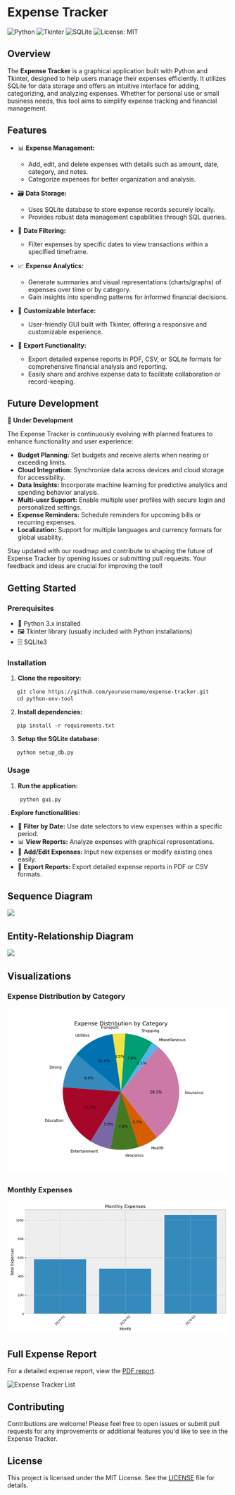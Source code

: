 # Expense Tracker
![Python](https://img.shields.io/badge/Python-3.x-blue.svg)
![Tkinter](https://img.shields.io/badge/Tkinter-GUI-yellow.svg)
![SQLite](https://img.shields.io/badge/SQLite-3-lightgrey.svg)
![License: MIT](https://img.shields.io/badge/License-MIT-blue.svg)

## Overview

The **Expense Tracker** is a graphical application built with Python and Tkinter, designed to help users manage their expenses efficiently. It utilizes SQLite for data storage and offers an intuitive interface for adding, categorizing, and analyzing expenses. Whether for personal use or small business needs, this tool aims to simplify expense tracking and financial management.

## Features

- 📊 **Expense Management:**
  - Add, edit, and delete expenses with details such as amount, date, category, and notes.
  - Categorize expenses for better organization and analysis.

- 🗃️ **Data Storage:**
  - Uses SQLite database to store expense records securely locally.
  - Provides robust data management capabilities through SQL queries.

- 📅 **Date Filtering:**
  - Filter expenses by specific dates to view transactions within a specified timeframe.

- 📈 **Expense Analytics:**
  - Generate summaries and visual representations (charts/graphs) of expenses over time or by category.
  - Gain insights into spending patterns for informed financial decisions.

- 🎨 **Customizable Interface:**
  - User-friendly GUI built with Tkinter, offering a responsive and customizable experience.

- 📄 **Export Functionality:**

  - Export detailed expense reports in PDF, CSV, or SQLite formats for comprehensive financial analysis and reporting.
  - Easily share and archive expense data to facilitate collaboration or record-keeping. 


## Future Development

🚀 **Under Development**

The Expense Tracker is continuously evolving with planned features to enhance functionality and user experience:

- **Budget Planning:** Set budgets and receive alerts when nearing or exceeding limits.
- **Cloud Integration:** Synchronize data across devices and cloud storage for accessibility.
- **Data Insights:** Incorporate machine learning for predictive analytics and spending behavior analysis.
- **Multi-user Support:** Enable multiple user profiles with secure login and personalized settings.
- **Expense Reminders:** Schedule reminders for upcoming bills or recurring expenses.
- **Localization:** Support for multiple languages and currency formats for global usability.

Stay updated with our roadmap and contribute to shaping the future of Expense Tracker by opening issues or submitting pull requests. Your feedback and ideas are crucial for improving the tool!

## Getting Started

### Prerequisites

- 🐍 Python 3.x installed
- 🖼️ Tkinter library (usually included with Python installations)
- 🗄️ SQLite3

### Installation

1. **Clone the repository:**
   
```
   git clone https://github.com/yourusername/expense-tracker.git
   cd python-env-tool
```

2. **Install dependencies:**
   
```
   pip install -r requirements.txt
```

3. **Setup the SQLite database:**
   
```
   python setup_db.py
```

### Usage

1. **Run the application:**

```
    python gui.py
```



. **Explore functionalities:**

- 📅 **Filter by Date:** Use date selectors to view expenses within a specific period.
- 📊 **View Reports:** Analyze expenses with graphical representations.
- 📝 **Add/Edit Expenses:** Input new expenses or modify existing ones easily.
- 📄 **Export Reports:** Export detailed expense reports in PDF or CSV formats.

## Sequence Diagram

[![](https://mermaid.ink/img/pako:eNrVVstu2zAQ_BWCJwew0bsOAQq3KXIIGqR1TgKEDblSiEikSlJOjSD_XlIPS7Zkq3aUAPHBkLnUzuzMeskXyhRHGlCDfwqUDL8JSDRkoSTuk4O2gokcpCUrg7q_-v1vjtLgbw3sCfW9wOexPUslrVZpeiTbjaOU9qO3GmPUnqQJZRX2pBaXl30WAfnpl5qMpA5VbwGzYg0WB9lXW_qRHkxbSEDuvHrGEuayJkoLz_AI0r4Gh6KLA7Ut92A4_gfQqGJfOTdE4jPBKniWEveQCu6JgOTEwBqbbI6kBZFOJMyWQtkrAQHOoxpoBpkqpJ03ZmzmxBNy32iYFrkVSl4Ms-g0XndlcbTipsV8sZwwJWOhM_Aoh8zpwEzj3JVILWrTSG3Iw2ZbfWmEF-BNjR2XCK6-BuJ9bEzQNjaa2ZQmXQ3z_wBvagW35hCNudLWnGXHD5SoPaEqyScz4a4k7ZsRPkz-G5CQuH9EO5nJzA2LLxoztcaLIy50jpvmNNk5gXZk6UU6Cz2BUwU8aglFsVZZxB_O0HqH4_ipUGcaZ-jHaTNAZs3DNPQ2Pvlpg3Kcb-Xm-1Gu8r-R9IEOXeXledlp0NV1L_dpd59lqvwpMHj5OXHilKl83RJZW_XUI4d5lKhFmXTsLLdpKxw-7fAZENTR8e4E-w6M4HdS0DnN0DWa4O5u_uJfCKl9xAxDGrhHDvoppKF8dfugsOrXRjIaWF3gnGpVJI80iCE17ldRdld9q69XX_8BK2dV6Q?type=png)](https://mermaid.live/edit#pako:eNrVVstu2zAQ_BWCJwew0bsOAQq3KXIIGqR1TgKEDblSiEikSlJOjSD_XlIPS7Zkq3aUAPHBkLnUzuzMeskXyhRHGlCDfwqUDL8JSDRkoSTuk4O2gokcpCUrg7q_-v1vjtLgbw3sCfW9wOexPUslrVZpeiTbjaOU9qO3GmPUnqQJZRX2pBaXl30WAfnpl5qMpA5VbwGzYg0WB9lXW_qRHkxbSEDuvHrGEuayJkoLz_AI0r4Gh6KLA7Ut92A4_gfQqGJfOTdE4jPBKniWEveQCu6JgOTEwBqbbI6kBZFOJMyWQtkrAQHOoxpoBpkqpJ03ZmzmxBNy32iYFrkVSl4Ms-g0XndlcbTipsV8sZwwJWOhM_Aoh8zpwEzj3JVILWrTSG3Iw2ZbfWmEF-BNjR2XCK6-BuJ9bEzQNjaa2ZQmXQ3z_wBvagW35hCNudLWnGXHD5SoPaEqyScz4a4k7ZsRPkz-G5CQuH9EO5nJzA2LLxoztcaLIy50jpvmNNk5gXZk6UU6Cz2BUwU8aglFsVZZxB_O0HqH4_ipUGcaZ-jHaTNAZs3DNPQ2Pvlpg3Kcb-Xm-1Gu8r-R9IEOXeXledlp0NV1L_dpd59lqvwpMHj5OXHilKl83RJZW_XUI4d5lKhFmXTsLLdpKxw-7fAZENTR8e4E-w6M4HdS0DnN0DWa4O5u_uJfCKl9xAxDGrhHDvoppKF8dfugsOrXRjIaWF3gnGpVJI80iCE17ldRdld9q69XX_8BK2dV6Q)

## Entity-Relationship Diagram

[![](https://mermaid.ink/img/pako:eNpNj0EKwyAQRa8is-4J3EljaWlJQyIlCzeiNpFWDUYXIeTuNW0g_av5b4aZPzNIrzRg0KEwogvCcoeyaFvRsqFo_tlVRqFLyVB13ZGwPrmITrc7YTuVIurOhwk9SH08k3rvqNxBBWH0D-lRBjNE4x1itN3WLHAAq4MVRuVs3xAcYq-t5oBzqUR4ceBunRMp-mZyEnAMSR8g-NT1gJ_iPWaXhvXo9ttGlw-540nm?type=png)](https://mermaid.live/edit#pako:eNpNj0EKwyAQRa8is-4J3EljaWlJQyIlCzeiNpFWDUYXIeTuNW0g_av5b4aZPzNIrzRg0KEwogvCcoeyaFvRsqFo_tlVRqFLyVB13ZGwPrmITrc7YTuVIurOhwk9SH08k3rvqNxBBWH0D-lRBjNE4x1itN3WLHAAq4MVRuVs3xAcYq-t5oBzqUR4ceBunRMp-mZyEnAMSR8g-NT1gJ_iPWaXhvXo9ttGlw-540nm)


## Visualizations

### Expense Distribution by Category

![Expense Distribution](data/Figure_1.png)

### Monthly Expenses

![Monthly Expenses](data/Figure_2.png)

## Full Expense Report

For a detailed expense report, view the [PDF report](data/pdf.pdf).


![Expense Tracker List](https://github.com/AbdullahBakir97/Py-Desktop-Expense_Tracker/assets/127149804/aa142657-cdbd-4060-8439-74a032fa2ad5)


## Contributing

Contributions are welcome! Please feel free to open issues or submit pull requests for any improvements or additional features you'd like to see in the Expense Tracker.

## License

This project is licensed under the MIT License. See the [LICENSE](LICENSE) file for details.
